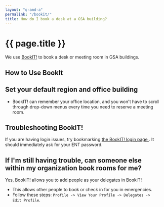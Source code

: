 ```yaml
---
layout: "q-and-a"
permalink: "/bookit/"
title: How do I book a desk at a GSA building?
---
```

# {{ page.title }}

We use [BookIT!](http://bookit.gsa.gov/) to book a desk or meeting room in GSA buildings.

## How to Use BookIt



## Set your default region and office building

* BookIT! can remember your office location, and you won't have to scroll through drop-down menus every time you need to reserve a meeting room.

## Troubleshooting BookIT!

If you are having login issues, try bookmarking [the BookIT! login page ](https://bookit.gsa.gov/mobile/auth/spnego/spnegoLogin.jsp). It should immediately ask for your ENT password.


## If I'm still having trouble, can someone else within my organization book rooms for me?

Yes, BookIT! allows you to add people as your delegates in BookIT!
  * This allows other people to book or check in for you in emergencies.
  * Follow these steps: `Profile -> View Your Profile -> Delegates -> Edit Profile`.
